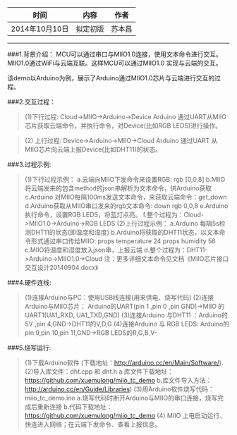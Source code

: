 |时间|	内容|	作者|
|----|---	|	----|
|2014年10月10日|	拟定初版	|苏本昌
------		
###1.背景介绍：
MCU可以通过串口与MIIO1.0连接，使用文本命令进行交互。MIIO1.0通过WiFi与云端互联。这样MCU可以通过MIIO1.0 实现与云端的交互。

该demo以Arduino为例，展示了Arduino通过MIIO1.0芯片与云端进行交互的过程。

###2.交互过程：
> (1)下行过程:  Cloud->MIIO->Arduino->Device
     Arduino 通过UART从MIIO芯片获取云端命令，并执行命令，对Device(比如RGB LEDS)进行操作。

> (2) 上行过程:  Device->Arduino->MIIO->Cloud
      Arduino 通过UART 从MIIO芯片向云端上报Device(比如DHT11)的状态。

###3.过程示例:
> (1)下行过程示例：
>   a.云端向MIIO下发命令来设置RGB: rgb  [0,0,8] 
>   b.MIIO将云端发来的包含method的json串解析为文本命令，供Arduino获取
>   c.Arduino 对MIIO每隔100ms发送文本命令，来获取云端命令：get_down 
>   d.Arduino获取从MIIO串口发来的rgb文本命令: down rgb 0,0,8
>   e.Arduino执行命令，设置RGB LEDS，将蓝灯点亮。
>   f.整个过程为：Cloud->MIIO1.0->Arduino->RGB LEDS
>(2)上行过程示例：
>   a.Arduino 每隔5s检测DHT11的状态(即温度和湿度) 
>   b.Arduino将获取的DHT11状态，以文本命令形式通过串口传给MIIO:
     props temperature 24      props humidity 56
>   c.MIIO将温度和湿度放入json串，上报云端
>   d.整个过程为：DHT11->Arduino->MIIO1.0->Cloud
注：更多详细文本命令见文档《MIIO芯片接口交互设计20140904.docx》

###4.硬件连线:
> (1)连接Arduino与PC：使用USB线连接(用来供电、烧写代码)
> (2)连接Arduino与MIIO芯片： Arduino的UART(pin 1 ,pin 0 ,pin GND)->MIIO 的UART1(UA1_RXD, UA1_TXD,GND)
> (3)连接Arduino 与DHT11 ：Arduino的5V ,pin 4,GND->DHT11的V,D,G
> (4)连接Arduino 与 RGB LEDS: Arduino的pin 9,pin 10,pin 11,GND->RGB LEDS的R,G,B,V-

###5.烧写运行:
> (1)下载Arduino软件 (下载地址：http://arduino.cc/en/Main/Software/).
> (2)导入库文件：dht.cpp 和 dht.h 
>   a.库文件下载地址：https://github.com/xuemulong/miio_tc_demo
>   b.库文件导入方法：http://arduino.cc/en/Guide/Libraries)
>(3)用Arduino软件烧写代码：miio_tc_demo.ino
>   a.烧写代码时断开Arduino与MIIO的串口连接，烧写完成后重新连接
>   b.代码下载地址：https://github.com/xuemulong/miio_tc_demo
> (4) MIIO 上电启动运行、快连进入网络；在云端下发命令、查看上报信息。
